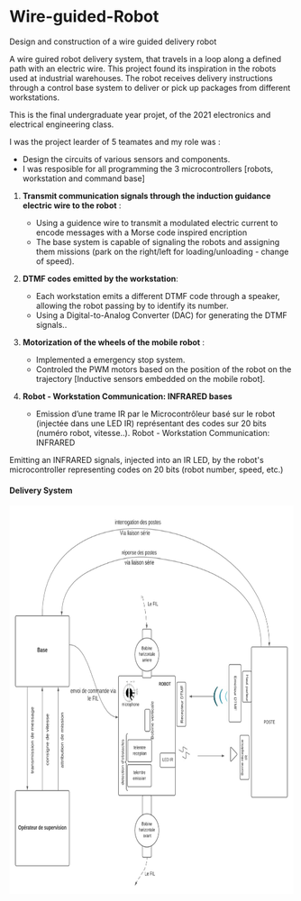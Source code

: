# Wire-guided-Robot
Design and construction of a wire guided delivery robot

A wire guired robot delivery system, that travels in a loop along a defined path with an electric wire. This project found its inspiration in the robots used at industrial warehouses. The robot receives delivery instructions through a control base system to deliver or pick up packages from different workstations.

This is the final undergraduate year projet, of the 2021 electronics and electrical engineering class.

I was the project learder of 5 teamates and my role was : 

* Design the circuits of various sensors and components.
* I was resposible for all programming the 3 microcontrollers [robots, workstation and command base]


1. **Transmit communication signals through the induction guidance electric wire to the robot** : 
    * Using a guidence wire to transmit a modulated electric current to encode messages with a Morse code inspired encription
    * The base system is capable of signaling the robots and assigning them missions (park on the right/left for loading/unloading - change of speed).

2. **DTMF codes emitted by the workstation**:
    * Each workstation emits a different DTMF code through a speaker, allowing the robot passing by to identify its number.
    * Using a Digital-to-Analog Converter (DAC) for generating the DTMF signals..

3. **Motorization of the wheels of the mobile robot** :
    * Implemented a emergency stop system.
    * Controled the PWM motors based on the position of the robot on the trajectory [Inductive sensors embedded on the mobile robot].
    
4. **Robot - Workstation Communication: INFRARED bases**
    * Emission d’une trame IR par le Microcontrôleur basé sur le robot (injectée dans une LED IR) représentant des codes sur 20 bits (numéro robot, vitesse..).
Robot - Workstation Communication: INFRARED

Emitting an INFRARED signals, injected into an IR LED, by the robot's microcontroller representing codes on 20 bits (robot number, speed, etc.)

#### Delivery System

<img src="Images/robot-system.jpeg" width="880" height="690">

